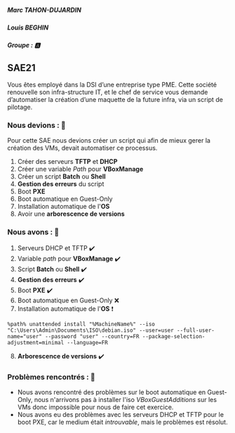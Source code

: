 ##### Marc TAHON-DUJARDIN
##### Louis BEGHIN
##### Groupe : :a:
## SAE21
Vous êtes employé dans la DSI d’une entreprise type PME. Cette société renouvelle son infra-structure IT, et le chef de service vous demande d’automatiser la création d’une maquette de la future infra, via un script de pilotage.

### Nous devions : :memo:
Pour cette SAE nous devions créer un script qui afin de mieux gerer la création des VMs, devait automatiser ce processus.
1. Créer des serveurs **TFTP** et **DHCP**
2. Créer une variable *Path* pour **VBoxManage**
3. Créer un script **Batch** ou **Shell**
4. **Gestion des erreurs** du script
5. Boot **PXE**
6. Boot automatique en Guest-Only
7. Installation automatique de l'**OS**
8. Avoir une **arborescence de versions**

### Nous avons : :memo:
1. Serveurs DHCP et TFTP :heavy_check_mark:
2. Variable *path* pour **VBoxManage** :heavy_check_mark:
3. Script **Batch** ou **Shell** :heavy_check_mark:
4. **Gestion des erreurs** :heavy_check_mark:
5. Boot **PXE** :heavy_check_mark:
6. Boot automatique en Guest-Only :x:
7. Installation automatique de l'**OS** :heavy_exclamation_mark:
```
%path% unattended install "%MachineName%" --iso "C:\Users\Admin\Documents\ISO\debian.iso" --user=user --full-user-name="user" --password "user" --country=FR --package-selection-adjustment=minimal --language=FR
```
8. **Arborescence de versions** :heavy_check_mark:

### Problèmes rencontrés : :memo:
* Nous avons rencontré des problèmes sur le boot automatique en Guest-Only, nous n'arrivons pas à installer l'iso *VBoxGuestAdditions* sur les VMs donc impossible pour nous de faire cet exercice.
* Nous avons eu des problèmes avec les serveurs DHCP et TFTP pour le boot PXE, car le medium était *introuvable*, mais le problèmes est résolut.
